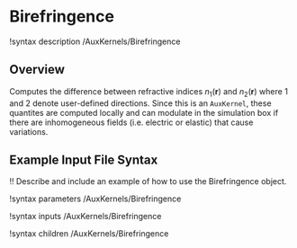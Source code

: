 # Birefringence

!syntax description /AuxKernels/Birefringence

## Overview

Computes the difference between refractive indices $n_1(\mathbf{r})$ and $n_2(\mathbf{r})$ where $1$ and $2$ denote user-defined directions. Since this is an `AuxKernel`, these quantites are computed locally and can modulate in the simulation box if there are inhomogeneous fields (i.e. electric or elastic) that cause variations.

## Example Input File Syntax

!! Describe and include an example of how to use the Birefringence object.

!syntax parameters /AuxKernels/Birefringence

!syntax inputs /AuxKernels/Birefringence

!syntax children /AuxKernels/Birefringence
